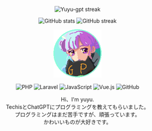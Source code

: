 <!-- タイルカード -->
<p align="center">
  <img alt="Yuyu-gpt streak" src="https://github-profile-summary-cards.vercel.app/api/cards/streak-stats?username=Yuyu-gpt&theme=tokyonight" />
</p>

<!--　GitHub Readme Statsのタイル -->
<p align="center">
  <img src="https://github-readme-stats.vercel.app/api?username=Yuyu-gpt&show_icons=true&theme=tokyonight" alt="GitHub stats" />
  <img src="https://github-readme-streak-stats.herokuapp.com/?user=Yuyu-gpt&theme=tokyonight" alt="GitHub streak" />
</p>

<!-- アイコン -->
<p align="center">
  <img src="assets/B-Yuyu.gif" width="128" height="128" alt="Yuyu's GIF" />
</p>

<!-- 技術アイコンを中央寄せで並べる -->
<p align="center">
  <img src="https://img.shields.io/badge/PHP-777BB4?style=for-the-badge&logo=php&logoColor=white" alt="PHP" />
  <img src="https://img.shields.io/badge/Laravel-FF2D20?style=for-the-badge&logo=laravel&logoColor=white" alt="Laravel" />
  <img src="https://img.shields.io/badge/JavaScript-F7DF1E?style=for-the-badge&logo=javascript&logoColor=black" alt="JavaScript" />
  <img src="https://img.shields.io/badge/Vue.js-35495E?style=for-the-badge&logo=vue.js&logoColor=4FC08D" alt="Vue.js" />
  <img src="https://img.shields.io/badge/GitHub-181717?style=for-the-badge&logo=github&logoColor=white" alt="GitHub" />
</p>

<!--　自己紹介テキスト -->
<p align="center">
  Hi、I'm yuyu.<br />
  TechisとChatGPTにプログラミングを教えてもらいました。<br />
  プログラミングはまだ苦手ですが、頑張っています。<br />
  かわいいものが大好きです。
</p>
